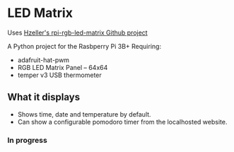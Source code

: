 # LED Matrix
Uses [Hzeller's rpi-rgb-led-matrix Github project](https://github.com/hzeller/rpi-rgb-led-matrix) 

A Python project for the Rasbperry Pi 3B+ Requiring:
- adafruit-hat-pwm
- RGB LED Matrix Panel – 64x64
- temper v3 USB thermometer


## What it displays
- Shows time, date and temperature by default.
- Can show a configurable pomodoro timer from the localhosted website.

### In progress


